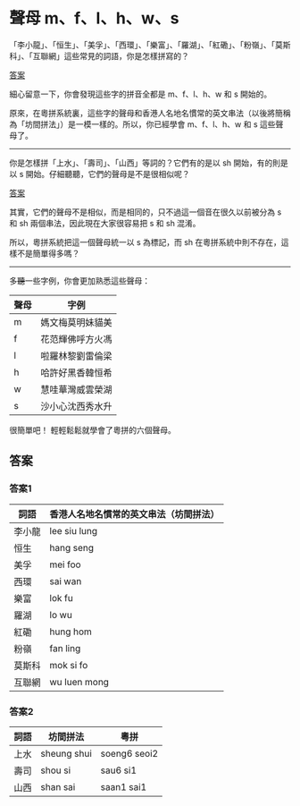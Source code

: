 # 聲母 m、f、l、h、w、s

「李小龍」、「恒生」、「美孚」、「西環」、「樂富」、「羅湖」、「紅磡」、「粉嶺」、「莫斯科」、「互聯網」這些常見的詞語，你是怎樣拼寫的？

[答案](#答案1)

細心留意一下，你會發現這些字的拼音全都是 m、f、l、h、w 和 s 開始的。

原來，在粵拼系統裏，這些字的聲母和香港人名地名慣常的英文串法（以後將簡稱為「坊間拼法」）是一模一樣的。所以，你已經學會 m、f、l、h、w 和 s 這些聲母了。

---

你是怎樣拼「上水」、「壽司」、「山西」等詞的？它們有的是以 sh 開始，有的則是以 s 開始。仔細聽聽，它們的聲母是不是很相似呢？

[答案](#答案2)

其實，它們的聲母不是相似，而是相同的，只不過這一個音在很久以前被分為 s 和 sh 兩個串法，因此現在大家很容易把 s 和 sh 混淆。

所以，粵拼系統把這一個聲母統一以 s 為標記，而 sh 在粵拼系統中則不存在，這樣不是簡單得多嗎？

---

多~~聽~~一些字例，你會更加熟悉這些聲母：

| 聲母 | 字例             |
|------|------------------|
| m    | 媽文梅莫明妹貓美 |
| f    | 花范輝佛呼方火馮 |
| l    | 啦羅林黎劉雷倫梁 |
| h    | 哈許好黑香韓恒希 |
| w    | 慧哇華灣威雲榮湖 |
| s    | 沙小心沈西秀水升 |

很簡單吧！ 輕輕鬆鬆就學會了粵拼的六個聲母。

## 答案

### 答案1

| 詞語   | 香港人名地名慣常的英文串法（坊間拼法） |
|--------|----------------------------------------|
| 李小龍 | lee siu lung                           |
| 恒生   | hang seng                              |
| 美孚   | mei foo                                |
| 西環   | sai wan                                |
| 樂富   | lok fu                                 |
| 羅湖   | lo wu                                  |
| 紅磡   | hung hom                               |
| 粉嶺   | fan ling                               |
| 莫斯科 | mok si fo                              |
| 互聯網 | wu luen mong                           |

### 答案2

| 詞語 | 坊間拼法    | 粵拼         |
|------|-------------|--------------|
| 上水 | sheung shui | soeng6 seoi2 |
| 壽司 | shou si     | sau6 si1     |
| 山西 | shan sai    | saan1 sai1   |
